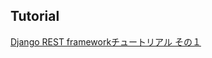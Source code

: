 ## Tutorial

[Django REST frameworkチュートリアル その１](https://qiita.com/Gattaca/items/419e2a2cf23b6a9f1028a)